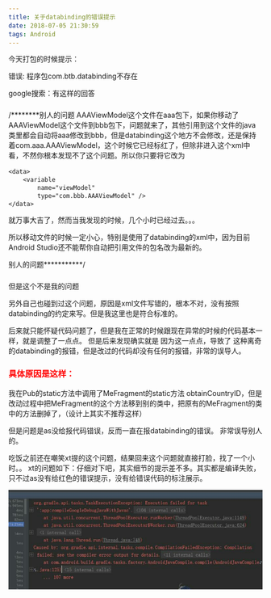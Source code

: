 ```yaml
---
title: 关于databinding的错误提示
date: 2018-07-05 21:30:59
tags: Android
---
```


今天打包的时候提示：

错误: 程序包com.btb.databinding不存在

google搜索：有这样的回答

###  
/********别人的问题
AAAViewModel这个文件在aaa包下，如果你移动了AAAViewModel这个文件到bbb包下，问题就来了，其他引用到这个文件的java类里都会自动将aaa修改到bbb，但是databinding这个地方不会修改，还是保持着com.aaa.AAAViewModel，这个时候它已经标红了，但除非进入这个xml中看，不然你根本发现不了这个问题。所以你只要将它改为

<!--more-->

```
<data>
    <variable
        name="viewModel"
        type="com.bbb.AAAViewModel" />
</data>
```

就万事大吉了，然而当我发现的时候，几个小时已经过去。。。



所以移动文件的时候一定小心，特别是使用了databinding的xml中，因为目前Android Studio还不能帮你自动把引用文件的包名改为最新的。

别人的问题***********/
###  

但是这个不是我的问题

另外自己也碰到过这个问题，原因是xml文件写错的，根本不对，没有按照databinding的约定来写。但是我这里也是符合标准的。

后来就只能怀疑代码问题了，但是我在正常的时候跟现在异常的时候的代码基本一样，就是调整了一点点。
但是后来发现确实就是 因为这一点点，导致了 这种离奇的databinding的报错，但是改过的代码却没有任何的报错，非常的误导人。

### <font color=red>具体原因是这样：</font>
我在Pub的static方法中调用了MeFragment的static方法
obtainCountryID，但是改动过程中把MeFragment的这个方法移到别的类中，把原有的MeFragment的类中的方法删掉了，（设计上其实不推荐这样）

但是问题是as没给报代码错误，反而一直在报databinding的错误。
非常误导别人的。

吃饭之前还在嘲笑xt提的这个问题，结果回来这个问题就直接打脸，找了一个小时。。
xt的问题如下：仔细对下吧，其实细节的提示差不多。其实都是编译失败，只不过as没有给红色的错误提示，没有给错误代码的标注展示。

![as 错误提示](https://github.com/jiangzenghe/pics/blob/master/tech/20180705213059-1.png?raw=true)
